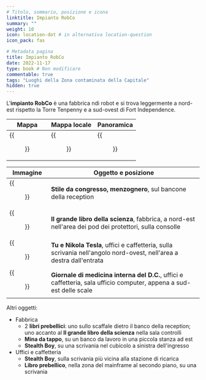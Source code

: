 ```yaml
---
# Titolo, sommario, posizione e icona
linktitle: Impianto RobCo
summary: ""
weight: 10
icon: location-dot # in alternativa location-question
icon_pack: fas

# Metadata pagina
title: Impianto RobCo
date: 2022-11-17
type: book # Non modificare
commentable: true
tags: "Luoghi della Zona contaminata della Capitale"
hidden: true
---
```



<div class="fo3">


L'**impianto RobCo** è una fabbrica ndi robot e si trova leggermente a nord-est rispetto la Torre Tenpenny e a sud-ovest di Fort Independence.

| Mappa                                      | Mappa locale                                     | Panoramica                                      |
| ------------------------------------------ | ------------------------------------------------ | ----------------------------------------------- |
| {{<figure src="fo3/RobCo_Facility_loc.webp">}} | {{<figure src="fo3/RobCo_facility_local_map.webp">}} | {{<figure src="fo3/Robco_Facility_exterior.webp">}} |

| Immagine                                                      | Oggetto e posizione                                                                                                  |
| ------------------------------------------------------------- | -------------------------------------------------------------------------------------------------------------------- |
| {{<figure src="fo3/FO3_LCS_Robco_Facility.webp">}}                | **Stile da congresso, menzognero**, sul bancone della reception                                                      |
| {{<figure src="fo3/BB_of_Science_RobCo_facility.webp">}}          | **Il grande libro della scienza**, fabbrica, a nord-est nell'area dei pod dei protettori, sulla consolle             |
| {{<figure src="fo3/Nikola_Tesla_and_You_RobCo_facility.webp">}}   | **Tu e Nikola Tesla**, uffici e caffetteria, sulla scrivania nell'angolo nord-ovest, nell'area a destra dall'entrata |
| {{<figure src="fo3/DC_Journal_of_IM_RobCo_facility_redone.jpg">}} | **Giornale di medicina interna del D.C.**, uffici e caffetteria, sala ufficio computer, appena a sud-est delle scale |


Altri oggetti:
- Fabbrica
	- 2 **libri prebellici**: uno sullo scaffale dietro il banco della reception; uno accanto al **Il grande libro della scienza** nella sala controlli
	-  **Mina da tappo**, su un banco da lavoro in una piccola stanza ad est
	-  **Stealth Boy**, su una scrivania nel cubicolo a sinistra dell'ingresso
- Uffici e caffetteria
	- **Stealth Boy**, sulla scrivania più vicina alla stazione di ricarica
	-  **Libro prebellico**, nella zona del mainframe al secondo piano, su una scrivania


</div>

